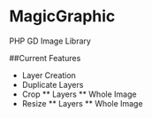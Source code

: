 MagicGraphic
============

PHP GD Image Library


##Current Features

* Layer Creation
* Duplicate Layers
* Crop
** Layers
** Whole Image
* Resize
** Layers
** Whole Image
